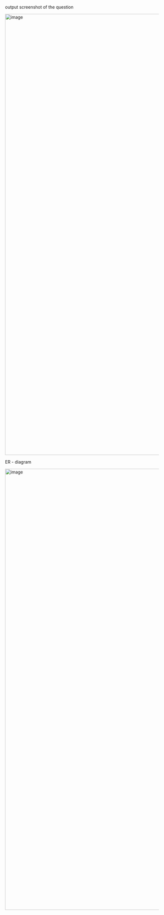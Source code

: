 output screenshot of the question

<img width="1440" alt="image" src="https://github.com/naman-dwivedi1/DB_Practice/assets/174860133/906e888a-8ac5-4411-be95-caa5cbce790d">

ER - diagram

<img width="1440" alt="image" src="https://github.com/naman-dwivedi1/DB_Practice/assets/174860133/15884927-1fb3-46d2-be86-3439418b8355">
